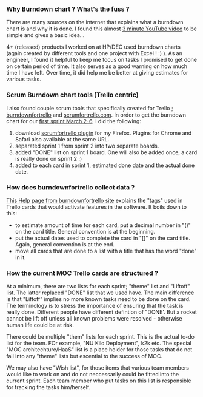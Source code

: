 ### Why Burndown chart ? What's the fuss ?
There are many sources on the internet that explains what a burndown chart is and why it is done. I found this almost [3 minute YouTube video](https://www.youtube.com/watch?v=rUJsqEHRcJA) to be simple and gives a basic idea...

4+ (released) products I worked on at HP/DEC used burndown charts (again created by different tools and one project
with Excel ! :) ). As an engineer, I found it helpful to keep me focus on tasks I promised to get done on certain period of time. It also serves as a good warning on how much time I have left. Over time, it did help me be better at giving estimates for various tasks.

### Scrum Burndown chart tools (Trello centric)
I also found couple scrum tools that specifically created for Trello ; [burndownfortrello](https://www.burndownfortrello.com) and [scrumfortrello.com](http://scrumfortrello.com/). In order to get the burndown chart for our [first sprint March 2-6](https://trello.com/b/g4JPsbGq/moc-rest-of-year-1-sprint-1-mar-2-6), I did the following:

1. download [scrumfortrello plugin](http://scrumfortrello.com/)
for my Firefox. Plugins
for Chrome and Safari also available at the same URL.
2. separated sprint 1 from sprint 2 into two separate boards.
3. added "DONE" list on sprint 1 board. One will also be added once, a card is really done on sprint 2 :)
4. added to each card in sprint 1, estimated done date and the actual done date.

### How does burndownfortrello collect data ?
[This Help page from burndownfortrello site](https://www.burndownfortrello.com/help.php#) explains the "tags" used in Trello cards that would activate features in the software. It boils down to this:
* to estimate amount of time for each card, put a decimal number in "()" on the card title. General convention is at the beginning. 
* put the actual dates used to complete the card in "[]" on the card title. Again, general convention is at the end.
* move all cards that are done to a list with a title that has the word "done" in it.

### How the current MOC Trello cards are structured ?
At a minimum, there are two lists for each sprint; "theme" list and "Liftoff" list. The latter replaced "DONE" list that we used have. The main difference is that "Liftoff" implies no more known tasks need to be done on the card. The terminology is to stress the importance of ensuring that the task is really done. Different people have different defintion of "DONE'. But a rocket cannot be lift off unless all known problems were resolved - otherwise human life could be at risk. 

There could be multiple "them" lists for each sprint. This is the actual to-do list for the team. FOr example, "NU Kilo Deployment", k2k etc. The special "MOC architechture/HaaS" list is a place holder for those tasks that do not fall into any "theme" lists but escential to the success of MOC. 

We may also have "Wish list", for those items that various team members would like to work on and do not neccessarily could be fitted into the current sprint. Each team member who put tasks on this list is responsible for tracking the tasks him/herself. 

